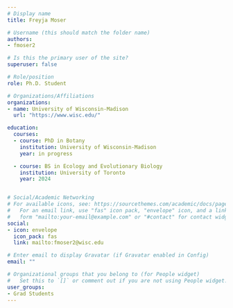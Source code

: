 ```yaml
---
# Display name
title: Freyja Moser

# Username (this should match the folder name)
authors:
- fmoser2

# Is this the primary user of the site?
superuser: false

# Role/position
role: Ph.D. Student

# Organizations/Affiliations
organizations:
- name: University of Wisconsin-Madison
  url: "https://www.wisc.edu/"

education:
  courses:
  - course: PhD in Botany
    institution: University of Wisconsin-Madison
    year: in progress

  - course: BS in Ecology and Evolutionary Biology
    institution: University of Toronto
    year: 2024


# Social/Academic Networking
# For available icons, see: https://sourcethemes.com/academic/docs/page-builder/#icons
#   For an email link, use "fas" icon pack, "envelope" icon, and a link in the
#   form "mailto:your-email@example.com" or "#contact" for contact widget.
social:
- icon: envelope
  icon_pack: fas
  link: mailto:fmoser2@wisc.edu

# Enter email to display Gravatar (if Gravatar enabled in Config)
email: ""

# Organizational groups that you belong to (for People widget)
#   Set this to `[]` or comment out if you are not using People widget.
user_groups:
- Grad Students
---
```



